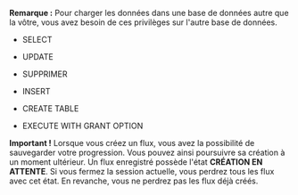 **Remarque :** Pour charger les données dans une base de données autre que la vôtre, vous avez besoin de ces privilèges sur l'autre base de données.

-   SELECT

-   UPDATE

-   SUPPRIMER

-   INSERT

-   CREATE TABLE

-   EXECUTE WITH GRANT OPTION

**Important !** Lorsque vous créez un flux, vous avez la possibilité de sauvegarder votre progression. Vous pouvez ainsi poursuivre sa création à un moment ultérieur. Un flux enregistré possède l'état **CRÉATION EN ATTENTE**. Si vous fermez la session actuelle, vous perdrez tous les flux avec cet état. En revanche, vous ne perdrez pas les flux déjà créés.
